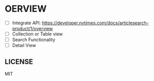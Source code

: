 # OERVIEW

- [ ] Integrate API: https://developer.nytimes.com/docs/articlesearch-product/1/overview
- [ ] Collection or Table view
- [ ] Search Functionality
- [ ] Detail View

## LICENSE

MIT

